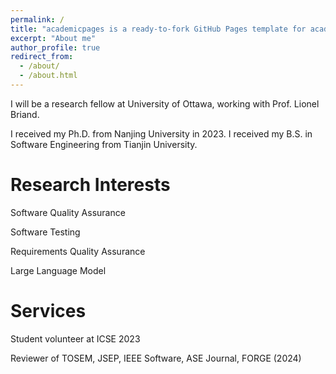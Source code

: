 ```yaml
---
permalink: /
title: "academicpages is a ready-to-fork GitHub Pages template for academic personal websites"
excerpt: "About me"
author_profile: true
redirect_from: 
  - /about/
  - /about.html
---
```

I will be a research fellow at University of Ottawa, working with Prof. Lionel Briand.

I received my Ph.D. from Nanjing University in 2023. I received my B.S. in Software Engineering from Tianjin University.


Research Interests
======
Software Quality Assurance

Software Testing

Requirements Quality Assurance

Large Language Model


Services
======
Student volunteer at ICSE 2023

Reviewer of TOSEM, JSEP, IEEE Software, ASE Journal, FORGE (2024)
